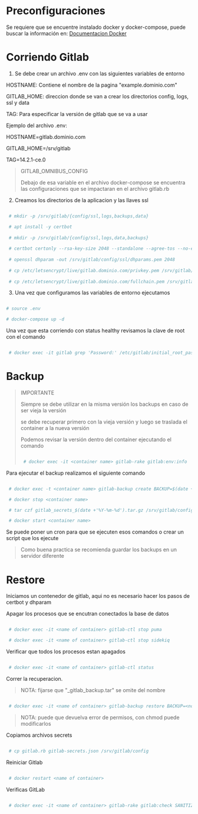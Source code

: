 # Preconfiguraciones

Se requiere que se encuentre instalado docker y docker-compose, puede buscar la información en:
[Documentacion Docker](https://docs.docker.com/engine/install/#server)

# Corriendo Gitlab

1. Se debe crear un archivo .env con las siguientes variables de entorno

HOSTNAME: Contiene el nombre de la pagina "example.dominio.com"

GITLAB_HOME: direccion donde se van a crear los directorios config, logs, ssl y data

TAG: Para especificar la versión de gitlab que se va a usar

Ejemplo del archivo .env:

HOSTNAME=gitlab.dominio.com

GITLAB_HOME=/srv/gitlab

TAG=14.2.1-ce.0

> GITLAB_OMNIBUS_CONFIG
>
> Debajo de esa variable en el archivo docker-compose se encuentra las configuraciones que se impactaran en el archivo gitlab.rb

2. Creamos los directorios de la aplicacion y las llaves ssl

```bash

 # mkdir -p /srv/gitlab/{config/ssl,logs,backups,data}

 # apt install -y certbot
 
 # mkdir -p /srv/gitlab/{config/ssl,logs,data,backups}
 
 # certbot certonly --rsa-key-size 2048 --standalone --agree-tos --no-eff-email --email example@dominio.com -d gitlab.dominio.com
 
 # openssl dhparam -out /srv/gitlab/config/ssl/dhparams.pem 2048
 
 # cp /etc/letsencrypt/live/gitlab.dominio.com/privkey.pem /srv/gitlab/config/ssl/
 
 # cp /etc/letsencrypt/live/gitlab.dominio.com/fullchain.pem /srv/gitlab/config/ssl/

```

3. Una vez que configuramos las variables de entorno ejecutamos 

```bash

# source .env

# docker-compose up -d

```

Una vez que esta corriendo con status healthy revisamos la clave de root con el comando

```bash

 # docker exec -it gitlab grep 'Password:' /etc/gitlab/initial_root_password

```

# Backup

> IMPORTANTE
>
> Siempre se debe utilizar en la misma versión los backups en caso de ser vieja la versión
>
>  se debe recuperar primero con la vieja versión y luego se traslada el container a la nueva versión
> 
> Podemos revisar la versión dentro del container ejecutando el comando 
> 
> ```bash
>
>  # docker exec -it <container name> gitlab-rake gitlab:env:info
>
> ```

Para ejecutar el backup realizamos el siguiente comando

```bash

 # docker exec -t <container name> gitlab-backup create BACKUP=$(date +'%Y-%m-%d')

 # docker stop <container name>

 # tar czf gitlab_secrets_$(date +'%Y-%m-%d').tar.gz /srv/gitlab/config/{gitlab.rb,gitlab-secrets.json}

 # docker start <container name>

```

Se puede poner un cron para que se ejecuten esos comandos o crear un script que los ejecute

> Como buena practica se recomienda guardar los backups en un servidor diferente

# Restore

Iniciamos un contenedor de gitlab, aqui no es necesario hacer los pasos de certbot y dhparam

Apagar los procesos que se encutran conectados la base de datos

```bash

 # docker exec -it <name of container> gitlab-ctl stop puma

 # docker exec -it <name of container> gitlab-ctl stop sidekiq

```

Verificar que todos los procesos estan apagados

```bash

 # docker exec -it <name of container> gitlab-ctl status

```

Correr la recuperacion. 

> NOTA: fijarse que "_gitlab_backup.tar" se omite del nombre

```bash

 # docker exec -it <name of container> gitlab-backup restore BACKUP=<nombre del archivo>

```

> NOTA: puede que devuelva error de permisos, con chmod puede modificarlos

Copiamos archivos secrets

```bash

 # cp gitlab.rb gitlab-secrets.json /srv/gitlab/config

```

Reiniciar Gitlab

```bash

 # docker restart <name of container>

```

Verificas GitLab

```bash

 # docker exec -it <name of container> gitlab-rake gitlab:check SANITIZE=true

```
